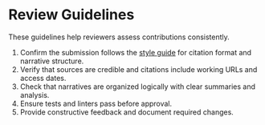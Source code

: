 # Review Guidelines

These guidelines help reviewers assess contributions consistently.

1. Confirm the submission follows the [style guide](STYLE.md) for citation format and narrative structure.
2. Verify that sources are credible and citations include working URLs and access dates.
3. Check that narratives are organized logically with clear summaries and analysis.
4. Ensure tests and linters pass before approval.
5. Provide constructive feedback and document required changes.
